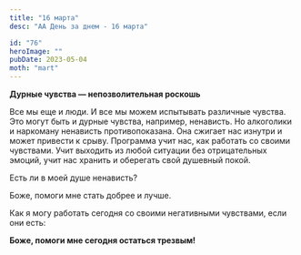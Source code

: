 ```yaml
---
title: "16 марта"
desc: "АА День за днем - 16 марта"

id: "76"
heroImage: ""
pubDate: 2023-05-04
moth: "mart"
---
```


**Дурные чувства — непозволительная роскошь**

Все мы еще и люди. И все мы можем испытывать различные чувства. Это могут быть
и дурные чувства, например, ненависть. Но алкоголики и наркоману ненависть
противопоказана. Она сжигает нас изнутри и может привести к срыву. Программа
учит нас, как работать со своими чувствами. Учит выходить из любой ситуации
без отрицательных эмоций, учит нас хранить и оберегать свой душевный покой.

Есть ли в моей душе ненависть?

Боже, помоги мне стать добрее и лучше.

Как я могу работать сегодня со своими негативными чувствами, если они есть:

**Боже, помоги мне сегодня остаться трезвым!**
